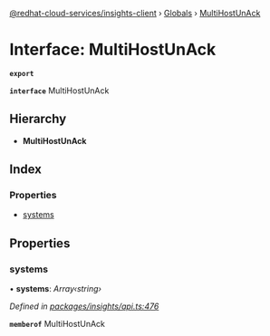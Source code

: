 [@redhat-cloud-services/insights-client](../README.md) › [Globals](../globals.md) › [MultiHostUnAck](multihostunack.md)

# Interface: MultiHostUnAck

**`export`** 

**`interface`** MultiHostUnAck

## Hierarchy

* **MultiHostUnAck**

## Index

### Properties

* [systems](multihostunack.md#systems)

## Properties

###  systems

• **systems**: *Array‹string›*

*Defined in [packages/insights/api.ts:476](https://github.com/RedHatInsights/javascript-clients/blob/master/packages/insights/api.ts#L476)*

**`memberof`** MultiHostUnAck
